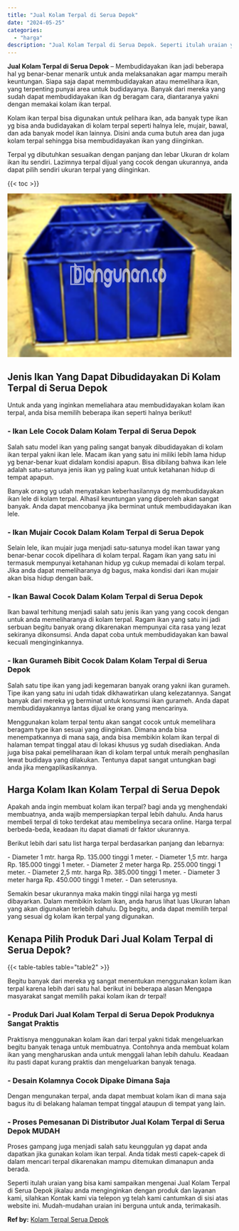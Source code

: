 ```yaml
---
title: "Jual Kolam Terpal di Serua Depok"
date: "2024-05-25"
categories: 
  - "harga"
description: "Jual Kolam Terpal di Serua Depok. Seperti itulah uraian yang bisa kami sampaikan mengenai Jual Kolam Terpal di Serua Depok jikalau anda menginginkan dengan p..."
---
```


**Jual Kolam Terpal di Serua Depok** – Membudidayakan ikan jadi beberapa hal yg benar-benar menarik untuk anda melaksanakan agar mampu meraih keuntungan. Siapa saja dapat memmbudidayakan atau memelihara ikan, yang terpenting punyai area untuk budidayanya. Banyak dari mereka yang sudah dapat membudidayakan ikan dg beragam cara, diantaranya yakni dengan memakai kolam ikan terpal.

Kolam ikan terpal bisa digunakan untuk pelihara ikan, ada banyak type ikan yg bisa anda budidayakan di kolam terpal seperti halnya lele, mujair, bawal, dan ada banyak model ikan lainnya. Disini anda cuma butuh area dan juga kolam terpal sehingga bisa membudidayakan ikan yang diinginkan.

Terpal yg dibutuhkan sesuaikan dengan panjang dan lebar Ukuran dr kolam ikan itu sendiri. Lazimnya terpal dijual yang cocok dengan ukurannya, anda dapat pilih sendiri ukuran terpal yang diinginkan.

{{< toc >}}

![Jual Kolam Terpal di Serua Depok](/images/jual-kolam-terpal-13.png)

## Jenis Ikan Yang Dapat Dibudidayakan Di Kolam Terpal di Serua Depok

Untuk anda yang inginkan memeliahara atau membudidayakan kolam ikan terpal, anda bisa memilih beberapa ikan seperti halnya berikut!

### \- Ikan Lele Cocok Dalam Kolam Terpal di Serua Depok

Salah satu model ikan yang paling sangat banyak dibudidayakan di kolam ikan terpal yakni ikan lele. Macam ikan yang satu ini miliki lebih lama hidup yg benar-benar kuat didalam kondisi apapun. Bisa dibilang bahwa ikan lele adalah satu-satunya jenis ikan yg paling kuat untuk ketahanan hidup di tempat apapun.

Banyak orang yg udah menyatakan keberhasilannya dg membudidayakan ikan lele di kolam terpal. Alhasil keuntungan yang diperoleh akan sangat banyak. Anda dapat mencobanya jika berminat untuk membudidayakan ikan lele.

### \- Ikan Mujair Cocok Dalam Kolam Terpal di Serua Depok

Selain lele, ikan mujair juga menjadi satu-satunya model ikan tawar yang benar-benar cocok dipelihara di kolam terpal. Ragam ikan yang satu ini termasuk mempunyai ketahanan hidup yg cukup memadai di kolam terpal. Jika anda dapat memeliharanya dg bagus, maka kondisi dari ikan mujair akan bisa hidup dengan baik.

### \- Ikan Bawal Cocok Dalam Kolam Terpal di Serua Depok

Ikan bawal terhitung menjadi salah satu jenis ikan yang yang cocok dengan untuk anda memeliharanya di kolam terpal. Ragam ikan yang satu ini jadi serbuan begitu banyak orang dikarenakan mempunyai cita rasa yang lezat sekiranya dikonsumsi. Anda dapat coba untuk membudidayakan kan bawal kecuali menginginkannya.

### \- Ikan Gurameh Bibit Cocok Dalam Kolam Terpal di Serua Depok

Salah satu tipe ikan yang jadi kegemaran banyak orang yakni ikan gurameh. Tipe ikan yang satu ini udah tidak dikhawatirkan ulang kelezatannya. Sangat banyak dari mereka yg berminat untuk konsumsi ikan gurameh. Anda dapat membudidayakannya lantas dijual ke orang yang mencarinya.

Menggunakan kolam terpal tentu akan sangat cocok untuk memelihara beragam type ikan sesuai yang diinginkan. Dimana anda bisa menempatkannya di mana saja, anda bisa membikin kolam ikan terpal di halaman tempat tinggal atau di lokasi khusus yg sudah disediakan. Anda juga bisa pakai pemeliharaan ikan di kolam terpal untuk meraih penghasilan lewat budidaya yang dilakukan. Tentunya dapat sangat untungkan bagi anda jika mengaplikasikannya.

## Harga Kolam Ikan Kolam Terpal di Serua Depok

Apakah anda ingin membuat kolam ikan terpal? bagi anda yg menghendaki membuatnya, anda wajib mempersiapkan terpal lebih dahulu. Anda harus membeli terpal di toko terdekat atau membelinya secara online. Harga terpal berbeda-beda, keadaan itu dapat diamati dr faktor ukurannya.

Berikut lebih dari satu list harga terpal berdasarkan panjang dan lebarnya:

\- Diameter 1 mtr. harga Rp. 135.000 tinggi 1 meter. - Diameter 1,5 mtr. harga Rp. 185.000 tinggi 1 meter. - Diameter 2 meter harga Rp. 255.000 tinggi 1 meter. - Diameter 2,5 mtr. harga Rp. 385.000 tinggi 1 meter. - Diameter 3 meter harga Rp. 450.000 tinggi 1 meter. - Dan seterusnya.

Semakin besar ukurannya maka makin tinggi nilai harga yg mesti dibayarkan. Dalam membikin kolam ikan, anda harus lihat luas Ukuran lahan yang akan digunakan terlebih dahulu. Dg begitu, anda dapat memilih terpal yang sesuai dg kolam ikan terpal yang digunakan.

## Kenapa Pilih Produk Dari Jual Kolam Terpal di Serua Depok?

{{< table-tables table="table2" >}}

Begitu banyak dari mereka yg sangat menentukan menggunakan kolam ikan terpal karena lebih dari satu hal. berikut ini beberapa alasan Mengapa masyarakat sangat memilih pakai kolam ikan dr terpal!

### \- Produk Dari Jual Kolam Terpal di Serua Depok Produknya Sangat Praktis

Praktisnya menggunakan kolam ikan dari terpal yakni tidak mengeluarkan begitu banyak tenaga untuk membuatnya. Contohnya anda membuat kolam ikan yang mengharuskan anda untuk menggali lahan lebih dahulu. Keadaan itu pasti dapat kurang praktis dan mengeluarkan banyak tenaga.

### \- Desain Kolamnya Cocok Dipake Dimana Saja

Dengan mengunakan terpal, anda dapat membuat kolam ikan di mana saja bagus itu di belakang halaman tempat tinggal ataupun di tempat yang lain.

### \- Proses Pemesanan Di Distributor Jual Kolam Terpal di Serua Depok MUDAH

Proses gampang juga menjadi salah satu keunggulan yg dapat anda dapatkan jika gunakan kolam ikan terpal. Anda tidak mesti capek-capek di dalam mencari terpal dikarenakan mampu ditemukan dimanapun anda berada.

Seperti itulah uraian yang bisa kami sampaikan mengenai Jual Kolam Terpal di Serua Depok jikalau anda menginginkan dengan produk dan layanan kami, silahkan Kontak kami via telepon yg telah kami cantumkan di sisi atas website ini. Mudah-mudahan uraian ini berguna untuk anda, terimakasih.

**Ref by:** [Kolam Terpal Serua Depok](https://id.wikipedia.org/wiki/Kolam)
